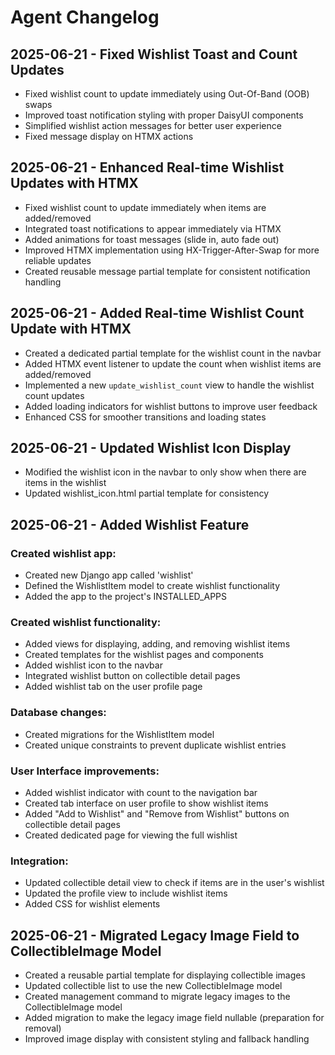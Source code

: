 # Agent Changelog

## 2025-06-21 - Fixed Wishlist Toast and Count Updates
- Fixed wishlist count to update immediately using Out-Of-Band (OOB) swaps
- Improved toast notification styling with proper DaisyUI components
- Simplified wishlist action messages for better user experience
- Fixed message display on HTMX actions

## 2025-06-21 - Enhanced Real-time Wishlist Updates with HTMX
- Fixed wishlist count to update immediately when items are added/removed
- Integrated toast notifications to appear immediately via HTMX
- Added animations for toast messages (slide in, auto fade out)
- Improved HTMX implementation using HX-Trigger-After-Swap for more reliable updates
- Created reusable message partial template for consistent notification handling

## 2025-06-21 - Added Real-time Wishlist Count Update with HTMX
- Created a dedicated partial template for the wishlist count in the navbar
- Added HTMX event listener to update the count when wishlist items are added/removed
- Implemented a new `update_wishlist_count` view to handle the wishlist count updates
- Added loading indicators for wishlist buttons to improve user feedback
- Enhanced CSS for smoother transitions and loading states

## 2025-06-21 - Updated Wishlist Icon Display
- Modified the wishlist icon in the navbar to only show when there are items in the wishlist
- Updated wishlist_icon.html partial template for consistency

## 2025-06-21 - Added Wishlist Feature

### Created wishlist app:
- Created new Django app called 'wishlist'
- Defined the WishlistItem model to create wishlist functionality
- Added the app to the project's INSTALLED_APPS

### Created wishlist functionality:
- Added views for displaying, adding, and removing wishlist items
- Created templates for the wishlist pages and components
- Added wishlist icon to the navbar
- Integrated wishlist button on collectible detail pages
- Added wishlist tab on the user profile page

### Database changes:
- Created migrations for the WishlistItem model
- Created unique constraints to prevent duplicate wishlist entries

### User Interface improvements:
- Added wishlist indicator with count to the navigation bar
- Created tab interface on user profile to show wishlist items
- Added "Add to Wishlist" and "Remove from Wishlist" buttons on collectible detail pages
- Created dedicated page for viewing the full wishlist

### Integration:
- Updated collectible detail view to check if items are in the user's wishlist
- Updated the profile view to include wishlist items
- Added CSS for wishlist elements

## 2025-06-21 - Migrated Legacy Image Field to CollectibleImage Model
- Created a reusable partial template for displaying collectible images
- Updated collectible list to use the new CollectibleImage model
- Created management command to migrate legacy images to the CollectibleImage model
- Added migration to make the legacy image field nullable (preparation for removal)
- Improved image display with consistent styling and fallback handling
